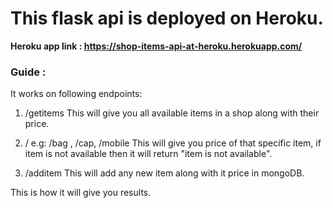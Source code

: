 # This flask api is deployed on Heroku.

**Heroku app link : https://shop-items-api-at-heroku.herokuapp.com/**

### Guide :
It works on following endpoints:

1) /getitems 
This will give you all available items in a shop along with their price.

2) /<provide any item name>
e.g: /bag , /cap, /mobile
This will give you price of that specific item, if item is not available then it will return "item is not available".
  
3) /additem
This will add any new item along with it price in mongoDB.

This is how it will give you results.
